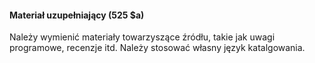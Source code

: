 #### Materiał uzupełniający (525 $a) 

Należy wymienić materiały towarzyszące źródłu, takie jak uwagi programowe, recenzje itd. Należy stosować własny język katalgowania.
